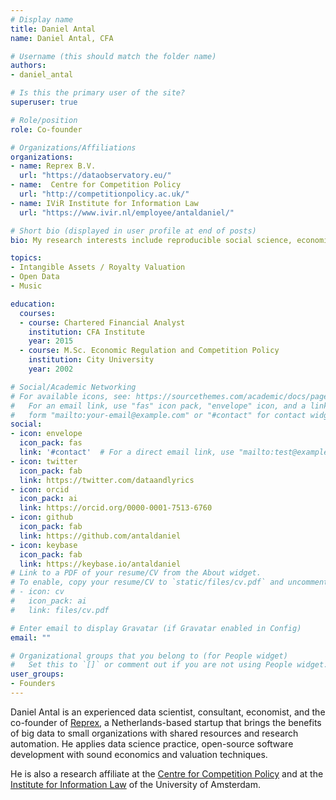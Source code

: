 ```yaml
---
# Display name
title: Daniel Antal
name: Daniel Antal, CFA

# Username (this should match the folder name)
authors:
- daniel_antal

# Is this the primary user of the site?
superuser: true

# Role/position
role: Co-founder

# Organizations/Affiliations
organizations:
- name: Reprex B.V.
  url: "https://dataobservatory.eu/"
- name:  Centre for Competition Policy
  url: "http://competitionpolicy.ac.uk/"
- name: IViR Institute for Information Law
  url: "https://www.ivir.nl/employee/antaldaniel/"

# Short bio (displayed in user profile at end of posts)
bio: My research interests include reproducible social science, economics and finance.

topics:
- Intangible Assets / Royalty Valuation
- Open Data
- Music

education:
  courses:
  - course: Chartered Financial Analyst
    institution: CFA Institute
    year: 2015
  - course: M.Sc. Economic Regulation and Competition Policy
    institution: City University
    year: 2002

# Social/Academic Networking
# For available icons, see: https://sourcethemes.com/academic/docs/page-builder/#icons
#   For an email link, use "fas" icon pack, "envelope" icon, and a link in the
#   form "mailto:your-email@example.com" or "#contact" for contact widget.
social:
- icon: envelope
  icon_pack: fas
  link: '#contact'  # For a direct email link, use "mailto:test@example.org".
- icon: twitter
  icon_pack: fab
  link: https://twitter.com/dataandlyrics
- icon: orcid
  icon_pack: ai
  link: https://orcid.org/0000-0001-7513-6760
- icon: github
  icon_pack: fab
  link: https://github.com/antaldaniel
- icon: keybase
  icon_pack: fab
  link: https://keybase.io/antaldaniel
# Link to a PDF of your resume/CV from the About widget.
# To enable, copy your resume/CV to `static/files/cv.pdf` and uncomment the lines below.
# - icon: cv
#   icon_pack: ai
#   link: files/cv.pdf

# Enter email to display Gravatar (if Gravatar enabled in Config)
email: ""

# Organizational groups that you belong to (for People widget)
#   Set this to `[]` or comment out if you are not using People widget.
user_groups:
- Founders
---
```


Daniel Antal is an experienced data scientist, consultant, economist, and the co-founder of [Reprex](https://reprex.nl/), a Netherlands-based startup that brings the benefits of big data to small organizations with shared resources and research automation. He applies data science practice, open-source software development with sound economics and valuation techniques. 

He is also a research affiliate at the [Centre for Competition Policy](https://www.linkedin.com/school/ccpuea/) and at the [Institute for Information Law](https://www.ivir.nl/employee/antaldaniel/) of the University of Amsterdam.
